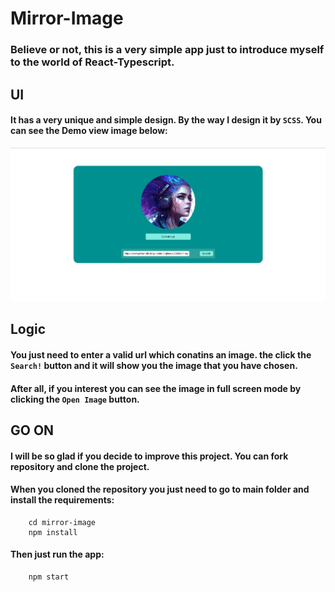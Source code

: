 # Mirror-Image

### Believe or not, this is a very simple app just to introduce myself to the world of React-Typescript.

## UI

#### It has a very unique and simple design. By the way I design it by `SCSS`. You can see the Demo view image below:

![image](src/images/app-demo-view.png)

## Logic

#### You just need to enter a valid url which conatins an image. the click the `Search!` button and it will show you the image that you have chosen.

#### After all, if you interest you can see the image in full screen mode by clicking the `Open Image` button.

## GO ON

#### I will be so glad if you decide to improve this project. You can fork repository and clone the project.

#### When you cloned the repository you just need to go to main folder and install the requirements:

```
    cd mirror-image
    npm install
```

#### Then just run the app:

```
    npm start
```
